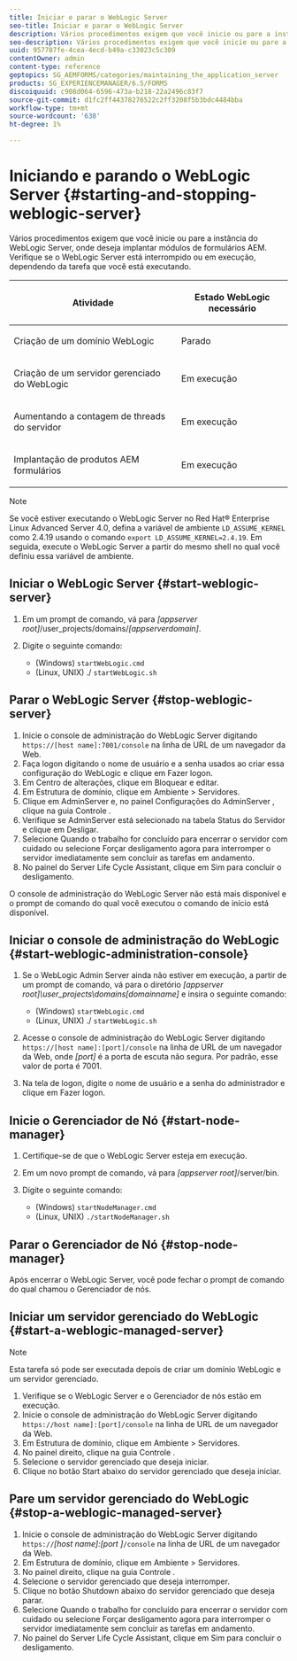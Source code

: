 ```yaml
---
title: Iniciar e parar o WebLogic Server
seo-title: Iniciar e parar o WebLogic Server
description: Vários procedimentos exigem que você inicie ou pare a instância do WebLogic Server, onde deseja implantar módulos de formulários AEM. Este documento descreve como iniciar e parar o WebLogic Server.
seo-description: Vários procedimentos exigem que você inicie ou pare a instância do WebLogic Server, onde deseja implantar módulos de formulários AEM. Este documento descreve como iniciar e parar o WebLogic Server.
uuid: 957787fe-4cea-4ecd-b49a-c33023c5c309
contentOwner: admin
content-type: reference
geptopics: SG_AEMFORMS/categories/maintaining_the_application_server
products: SG_EXPERIENCEMANAGER/6.5/FORMS
discoiquuid: c908d064-6596-473a-b218-22a2496c83f7
source-git-commit: d1fc2ff44378276522c2ff3208f5b3bdc4484bba
workflow-type: tm+mt
source-wordcount: '638'
ht-degree: 1%

---
```



# Iniciando e parando o WebLogic Server {#starting-and-stopping-weblogic-server}

Vários procedimentos exigem que você inicie ou pare a instância do WebLogic Server, onde deseja implantar módulos de formulários AEM. Verifique se o WebLogic Server está interrompido ou em execução, dependendo da tarefa que você está executando.

<table>
 <thead>
  <tr>
   <th><p>Atividade</p></th>
   <th><p>Estado WebLogic necessário</p></th>
  </tr>
 </thead>
 <tbody>
  <tr>
   <td><p>Criação de um domínio WebLogic</p></td>
   <td><p>Parado</p></td>
  </tr>
  <tr>
   <td><p>Criação de um servidor gerenciado do WebLogic</p></td>
   <td><p>Em execução</p></td>
  </tr>
  <tr>
   <td><p>Aumentando a contagem de threads do servidor</p></td>
   <td><p>Em execução</p></td>
  </tr>
  <tr>
   <td><p>Implantação de produtos AEM formulários</p></td>
   <td><p>Em execução</p></td>
  </tr>
 </tbody>
</table>

>[!NOTE]
>
>Se você estiver executando o WebLogic Server no Red Hat® Enterprise Linux Advanced Server 4.0, defina a variável de ambiente `LD_ASSUME_KERNEL` como 2.4.19 usando o comando `export LD_ASSUME_KERNEL=2.4.19`. Em seguida, execute o WebLogic Server a partir do mesmo shell no qual você definiu essa variável de ambiente.

## Iniciar o WebLogic Server {#start-weblogic-server}

1. Em um prompt de comando, vá para *[appserver root]*/user_projects/domains/*[appserverdomain]*.
1. Digite o seguinte comando:

   * (Windows) `startWebLogic.cmd`
   * (Linux, UNIX) ./ `startWebLogic.sh`

## Parar o WebLogic Server {#stop-weblogic-server}

1. Inicie o console de administração do WebLogic Server digitando `https://[host name]:7001/console` na linha de URL de um navegador da Web.
1. Faça logon digitando o nome de usuário e a senha usados ao criar essa configuração do WebLogic e clique em Fazer logon.
1. Em Centro de alterações, clique em Bloquear e editar.
1. Em Estrutura de domínio, clique em Ambiente > Servidores.
1. Clique em AdminServer e, no painel Configurações do AdminServer , clique na guia Controle .
1. Verifique se AdminServer está selecionado na tabela Status do Servidor e clique em Desligar.
1. Selecione Quando o trabalho for concluído para encerrar o servidor com cuidado ou selecione Forçar desligamento agora para interromper o servidor imediatamente sem concluir as tarefas em andamento.
1. No painel do Server Life Cycle Assistant, clique em Sim para concluir o desligamento.

O console de administração do WebLogic Server não está mais disponível e o prompt de comando do qual você executou o comando de início está disponível.

## Iniciar o console de administração do WebLogic {#start-weblogic-administration-console}

1. Se o WebLogic Admin Server ainda não estiver em execução, a partir de um prompt de comando, vá para o diretório *[appserver root]\user_projects\domains\[domainname]* e insira o seguinte comando:

   * (Windows) `startWebLogic.cmd`
   * (Linux, UNIX) ./ `startWebLogic.sh`

1. Acesse o console de administração do WebLogic Server digitando `https://[host name]:[port]/console` na linha de URL de um navegador da Web, onde *[port]* é a porta de escuta não segura. Por padrão, esse valor de porta é 7001.
1. Na tela de logon, digite o nome de usuário e a senha do administrador e clique em Fazer logon.

## Inicie o Gerenciador de Nó {#start-node-manager}

1. Certifique-se de que o WebLogic Server esteja em execução.
1. Em um novo prompt de comando, vá para *[appserver root]*/server/bin.
1. Digite o seguinte comando:

   * (Windows) `startNodeManager.cmd`
   * (Linux, UNIX) `./startNodeManager.sh`

## Parar o Gerenciador de Nó {#stop-node-manager}

Após encerrar o WebLogic Server, você pode fechar o prompt de comando do qual chamou o Gerenciador de nós.

## Iniciar um servidor gerenciado do WebLogic {#start-a-weblogic-managed-server}

>[!NOTE]
>
>Esta tarefa só pode ser executada depois de criar um domínio WebLogic e um servidor gerenciado.

1. Verifique se o WebLogic Server e o Gerenciador de nós estão em execução.
1. Inicie o console de administração do WebLogic Server digitando `https://host name]:[port]/console` na linha de URL de um navegador da Web.
1. Em Estrutura de domínio, clique em Ambiente > Servidores.
1. No painel direito, clique na guia Controle .
1. Selecione o servidor gerenciado que deseja iniciar.
1. Clique no botão Start abaixo do servidor gerenciado que deseja iniciar.

## Pare um servidor gerenciado do WebLogic {#stop-a-weblogic-managed-server}

1. Inicie o console de administração do WebLogic Server digitando `https://`*[host name]:[port ]*`/console` na linha de URL de um navegador da Web.
1. Em Estrutura de domínio, clique em Ambiente > Servidores.
1. No painel direito, clique na guia Controle .
1. Selecione o servidor gerenciado que deseja interromper.
1. Clique no botão Shutdown abaixo do servidor gerenciado que deseja parar.
1. Selecione Quando o trabalho for concluído para encerrar o servidor com cuidado ou selecione Forçar desligamento agora para interromper o servidor imediatamente sem concluir as tarefas em andamento.
1. No painel do Server Life Cycle Assistant, clique em Sim para concluir o desligamento.

